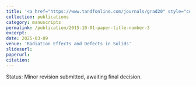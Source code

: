 ```yaml
---
title: '<a href="https://www.tandfonline.com/journals/grad20" style="color: #008B8B;">1. Simulation analysis on the irradiation effect of hydrogen ions on the electrostatic residual ion dump in NNBI</a>'
collection: publications
category: manuscripts
permalink: /publication/2015-10-01-paper-title-number-3
excerpt: 
date: 2025-03-09
venue: 'Radiation Effects and Defects in Solids'
slidesurl: 
paperurl: 
citation: 
---
```

Status: Minor revision submitted, awaiting final decision.
